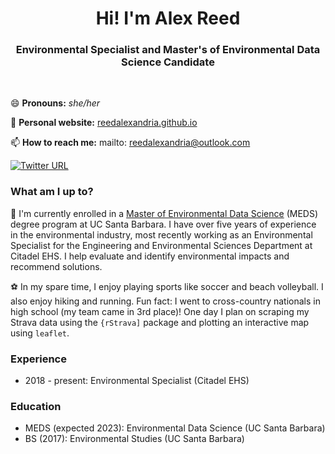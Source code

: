 <h1 align="center">Hi! I'm Alex Reed</h1>

<h3 align="center"> Environmental Specialist and Master's of Environmental Data Science Candidate</h3>

<br>

😄 **Pronouns:** *she/her* 

📝 **Personal website:** [reedalexandria.github.io](https://reedalexandria.github.io/)

📫 **How to reach me:** mailto: [reedalexandria@outlook.com](mailto:reedalexandria@outlook.com)

[![Twitter URL](https://img.shields.io/twitter/url/https/twitter.com/reedalexandria1.svg?style=social&label=Follow%20%40reedalexandria1)](https://twitter.com/reedalexandria1)

### What am I up to? 

🌱 I'm currently enrolled in a [Master of Environmental Data Science](https://bren.ucsb.edu/masters-programs/master-environmental-data-science/academics-meds) (MEDS) degree program at UC Santa Barbara. I have over five years of experience in the environmental industry, most recently working as an Environmental Specialist for the Engineering and Environmental Sciences Department at Citadel EHS. I help evaluate and identify environmental impacts and recommend solutions.

⚽ In my spare time, I enjoy playing sports like soccer and beach volleyball. I also enjoy hiking and running. Fun fact: I went to cross-country nationals in high school (my team came in 3rd place)! One day I plan on scraping my Strava data using the `{rStrava]` package and plotting an interactive map using `leaflet`. 

### Experience

- 2018 - present: Environmental Specialist (Citadel EHS)

### Education

- MEDS (expected 2023): Environmental Data Science (UC Santa Barbara)
- BS (2017): Environmental Studies (UC Santa Barbara)

<!--
**reedalexandria/reedalexandria** is a ✨ _special_ ✨ repository because its `README.md` (this file) appears on your GitHub profile.

Here are some ideas to get you started:

- 🔭 I’m currently working on ...
- 🌱 I’m currently learning ...
- 👯 I’m looking to collaborate on ...
- 🤔 I’m looking for help with ...
- 💬 Ask me about ...
- 📫 How to reach me: ...
- 😄 Pronouns: ...
- ⚡ Fun fact: ...
-->
